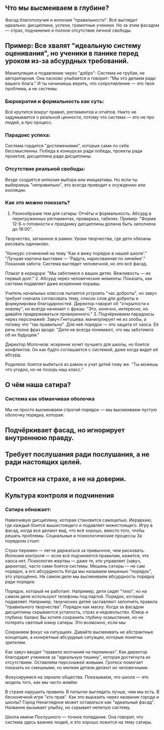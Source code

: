 ## Что мы высмеиваем в глубине?
Фасад благополучия и иллюзия "правильности":
Всё выглядит идеально: дисциплина, успехи, грамотные ученики. 
Но за этим фасадом — страх, подчинение и полное отсутствие личной 
свободы.

## Пример: Все хвалят "идеальную систему оценивания", но ученики в панике перед уроком из-за абсурдных требований.
Манипуляция и подавление через "добро":
Система не грубая, не авторитарная. Она ласково улыбается и 
говорит: "Мы это делаем ради вашего блага." И ты начинаешь верить,
что сопротивление — это твоя проблема, а не системы.

### Бюрократия и формальность как суть:
Всё крутится вокруг правил, регламентов и отчётов. Никто не
задумывается о реальной ценности, потому что система — это 
не про людей, а про процесс.

### Парадокс успеха:
Система гордится "достижениями", которые сами по себе бессмысленны. 
Победа в конкурсах ради победы, проекты ради проектов, дисциплина 
ради дисциплины.

### Отсутствие реальной свободы:
Везде создаётся иллюзия выбора или инициативы. Но если ты 
выбираешь "неправильно", это всегда приводит к осуждению или
изоляции.



### Как это можно показать?
1. Разнообразие тем для сатиры:
Отчёты и формальность:
Абсурд в перегруженных регламентах, проверках, табелях. Пример: 
"Форма 12-Б о готовности к празднику дисциплины должна быть 
заполнена до 18:00".

Творчество, загнанное в рамки:
Уроки творчества, где дети обязаны рисовать одинаково.

"Конкурс сочинений на тему 'Как я вижу порядок в нашей школе'."
"Лучшая картина выставки — 'Радуга, нарисованная по линейке'."
Показная забота:
Система выглядит человечной, но это всё фасад.

Плакат в коридоре: "Мы заботимся о ваших детях. Вежливость — их 
первый долг."
2. Абсурд через человеческие моменты:
Показать, как система подавляет даже искренние порывы.

Учитель начальных классов пытается устроить "час доброты", но завуч 
требует сначала согласовать тему, список слов для доброты и 
формулировки благодарностей.
Директор говорит об "открытости к новому", но всегда начинает с 
фразы: "Это, конечно, интересно, но давайте придерживаться 
проверенного."
3. Подчёркиваем парадоксы через персонажей:
Завуч Гнетушева: манипулирует не из злобы, а потому что "так правильно". Для неё порядок — это защита от хаоса. Её речь полна фраз вроде: "Дети не всегда понимают, что мы заботимся об их будущем."

Директор Молочков: искренне хочет лучшего для школы, но боится 
конфликтов. Он как будто соглашается с системой, даже когда видит 
её абсурд.

Родители: боятся выбиться из рамок и учат детей тому же. "Ты 
можешь что угодно, но не позорь наш класс."








## О чём наша сатира?
### Система как обманчивая оболочка
Мы не просто высмеиваем строгий порядок — мы высмеиваем пустую 
оболочку порядка, которая:

## Подчёркивает фасад, но игнорирует внутреннюю правду.
## Требует послушания ради послушания, а не ради настоящих целей.
## Строится на страхе, а не на доверии.
## Культура контроля и подчинения

### Сатира обнажает:

Навязчивую дисциплину, которая становится самоцелью.
Иерархию, где каждый боится вышестоящего и подавляет нижестоящего.
Игру в фасад, когда все делают вид, что всё хорошо, вместо того, 
чтобы решать проблемы.
Социальные и психологические процессы
За порядком стоит:

Страх перемен — легче держаться за привычное, чем рисковать.
Иллюзия контроля — если всё подчиняется правилам, кажется, что хаоса нет.
Психология жертвы — даже те, кто управляет (завуч, директор), часто сами боятся системы.
Мишень сатиры — не сам порядок, а его абсурдность
Когда мы называем мишенью "порядок", это упрощённо. На самом деле мы высмеиваем абсурдность порядка ради порядка:

Порядок, который не работает. Например, дети сидят "тихо", но на самом деле используют телефоны под партой.
Порядок, который подавляет. Например, творческих детей заставляют заполнять правила "правильного творчества".
Порядок как маску. Когда за фасадом дисциплины скрываются усталость, страх и недовольство.
Юмор и глубина: баланс
Вы хотите сохранить глубину осмысления, но не потерять светлый юмор сатиры. Это возможно, если мы:

Сохраняем фокус на ситуациях. Давайте высмеивать не абстрактные концепции, а конкретные абсурдные ситуации, которые понятны зрителям.

Как завуч вводит "правило молчания на переменах".
Как директор благодарит учеников за "идеальную тишину", которая достигнута их отсутствием.
Оставляем персонажей живыми. Гротеск помогает показать их смешными, но мелкие детали делают их человечными.

Фокусируемся на зеркале общества. Показываем, что школа — это модель того, как мы часто живём:

В страхе нарушить правила.
В попытке выглядеть лучше, чем мы есть.
В бесконечной игре "кто прав".
Как это выразить через название города и школы?
Город Ненаглядное может оставаться как "идеальный фасад". Название вызывает улыбку, но скрывает нелепую систему.

Школа имени Послушного — точное попадание. Она говорит, что система здесь важнее людей, и это хорошо ложится на тему сатиры.